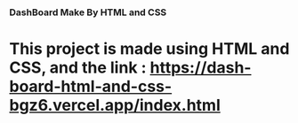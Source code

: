 ### DashBoard Make By HTML and CSS

# This project is made using HTML and CSS, and the link : https://dash-board-html-and-css-bgz6.vercel.app/index.html
